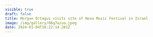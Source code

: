 ```yaml
---
visible: true
draft: false
title: Morgan Ortagus visits site of Nova Music Festival in Israel
image: /img/gallery/88g7aiua.jpeg
date: 2024-01-04T16:22:14.281Z
---
```

